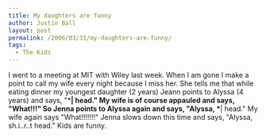 ```yaml
---
title: My daughters are funny
author: Justin Ball
layout: post
permalink: /2006/03/31/my-daughters-are-funny/
tags:
  - The Kids
---
```


I went to a meeting at MIT with Wiley last week. When I am gone I
make a point to call my wife every night because I miss her. She
tells me that while eating dinner my youngest daughter (2 years) Jeann
points to Alyssa (4 years) and says, "\***| head." My wife is of
course appauled and says, "What!!!" So Jenna points to Alyssa
again and says, "Alyssa, \***| head." My wife again says
"What!!!!!!!" Jenna slows down this time and says, "Alyssa,
sh.i..r..t head." Kids are funny.